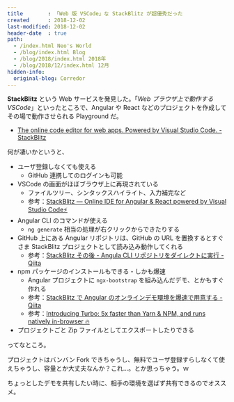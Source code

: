 ```yaml
---
title        : 「Web 版 VSCode」な StackBlitz が超優秀だった
created      : 2018-12-02
last-modified: 2018-12-02
header-date  : true
path:
  - /index.html Neo's World
  - /blog/index.html Blog
  - /blog/2018/index.html 2018年
  - /blog/2018/12/index.html 12月
hidden-info:
  original-blog: Corredor
---
```


**StackBlitz** という Web サービスを発見した。「*Web ブラウザ上で動作する VSCode*」といったところで、Angular や React などのプロジェクトを作成してその場で動作させられる Playground だ。

- [The online code editor for web apps. Powered by Visual Studio Code. - StackBlitz](https://stackblitz.com/)

何が凄いかというと、

- ユーザ登録しなくても使える
  - GitHub 連携してのログインも可能
- VSCode の画面がほぼブラウザ上に再現されている
  - ファイルツリー、シンタックスハイライト、入力補完など
  - 参考：[StackBlitz — Online IDE for Angular & React powered by Visual Studio Code⚡](https://medium.com/@ericsimons/stackblitz-online-vs-code-ide-for-angular-react-7d09348497f4)
- Angular CLI のコマンドが使える
  - `ng generate` 相当の処理が右クリックからできたりする
- GitHub 上にある Angular リポジトリは、GitHub の URL を置換するとすぐさま StackBlitz プロジェクトとして読み込み動作してくれる
  - 参考：[StackBlitz その後 - Angula CLI リポジトリをダイレクトに実行 - Qiita](https://qiita.com/tkiryu/items/5915e4641c5e7dabfea9)
- npm パッケージのインストールもできる・しかも爆速
  - Angular プロジェクトに `ngx-bootstrap` を組み込んだデモ、とかもすぐ作れる
  - 参考：[StackBlitz で Angular のオンラインデモ環境を爆速で用意する - Qiita](https://qiita.com/tkiryu/items/46f64a09f23bed248e12)
  - 参考：[Introducing Turbo: 5x faster than Yarn & NPM, and runs natively in-browser 🔥](https://medium.com/@ericsimons/introducing-turbo-5x-faster-than-yarn-npm-and-runs-natively-in-browser-cc2c39715403)
- プロジェクトごと Zip ファイルとしてエクスポートしたりできる

ってなところ。

プロジェクトはバンバン Fork できちゃうし、無料でユーザ登録すらしなくて使えちゃうし、容量とか大丈夫なんか？これ…。とか思っちゃう。ｗ

ちょっとしたデモを共有したい時に、相手の環境を選ばず共有できるのでオススメ。

